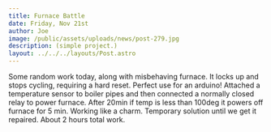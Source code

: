 ```yaml
---
title: Furnace Battle
date: Friday, Nov 21st
author: Joe
image: /public/assets/uploads/news/post-279.jpg
description: (simple project.)
layout: ../../../layouts/Post.astro
---
```


Some random work today, along with misbehaving furnace.  It locks up and stops cycling, requiring a hard reset.  Perfect use for an arduino!  Attached a temperature sensor to boiler pipes and then connected a normally closed relay to power furnace.  After 20min if temp is less than 100deg it powers off furnace for 5 min.    Working like a charm.  Temporary solution until we get it repaired.  About 2 hours total work.
